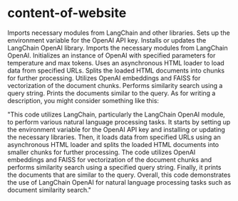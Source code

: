 # content-of-website


Imports necessary modules from LangChain and other libraries.
Sets up the environment variable for the OpenAI API key.
Installs or updates the LangChain OpenAI library.
Imports the necessary modules from LangChain OpenAI.
Initializes an instance of OpenAI with specified parameters for temperature and max tokens.
Uses an asynchronous HTML loader to load data from specified URLs.
Splits the loaded HTML documents into chunks for further processing.
Utilizes OpenAI embeddings and FAISS for vectorization of the document chunks.
Performs similarity search using a query string.
Prints the documents similar to the query.
As for writing a description, you might consider something like this:

"This code utilizes LangChain, particularly the LangChain OpenAI module, to perform various natural language processing tasks. It starts by setting up the environment variable for the OpenAI API key and installing or updating the necessary libraries. Then, it loads data from specified URLs using an asynchronous HTML loader and splits the loaded HTML documents into smaller chunks for further processing. The code utilizes OpenAI embeddings and FAISS for vectorization of the document chunks and performs similarity search using a specified query string. Finally, it prints the documents that are similar to the query. Overall, this code demonstrates the use of LangChain OpenAI for natural language processing tasks such as document similarity search."
